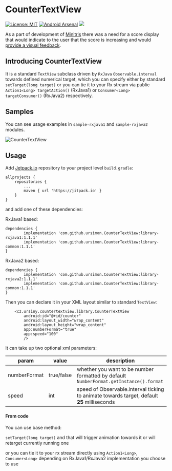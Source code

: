 CounterTextView
===============

[![License: MIT](https://img.shields.io/badge/License-MIT-yellow.svg)](https://opensource.org/licenses/MIT) [![Android Arsenal](https://img.shields.io/badge/Android%20Arsenal-CounterTextView-brightgreen.svg?style=flat)](https://android-arsenal.com/details/1/6445) [![](https://jitpack.io/v/ursimon/CounterTextView.svg)](https://jitpack.io/#ursimon/CounterTextView)

As a part of development of [Minitris](https://play.google.com/store/apps/details?id=com.ucisoftware.minitris) 
there was a need for a score display that would indicate to the user that the score 
is increasing and would [provide a visual feedback](https://www.youtube.com/watch?v=OKFIJ9Bxirg).

Introducing CounterTextView
---------------------------

It is a standard `TextView` subclass driven by `RxJava` `Observable.interval` towards defined numerical target,
which you can specify either by standard `setTarget(long target)` or you can tie it to your Rx stream
via public  `Action1<Long> targetAction()` (RxJava1) or `Consumer<Long> targetConsumer()` (RxJava2)
respectively.

Samples
-------

You can see usage examples in `sample-rxjava1` and `sample-rxjava2` modules.

![CounterTextView](https://raw.githubusercontent.com/ursimon/CounterTextView/master/countertextview.gif)

Usage
-----

Add [Jetpack.io](https://jitpack.io/#ursimon/CounterTextView/) repository to your project level `build.gradle`:

```
allprojects {
    repositories {
        ...
        maven { url 'https://jitpack.io' }
    }
}
```

and add one of these dependencies:

RxJava1 based:

```
dependencies {
        implementation 'com.github.ursimon.CounterTextView:library-rxjava1:1.1.1'
        implementation 'com.github.ursimon.CounterTextView:library-common:1.1.1'
}
```

RxJava2 based:

```
dependencies {
        implementation 'com.github.ursimon.CounterTextView:library-rxjava2:1.1.1'
        implementation 'com.github.ursimon.CounterTextView:library-common:1.1.1'
}
```

Then you can declare it in your XML layout similar to standard `TextView`:

```
    <cz.ursiny.countertextview.library.CounterTextView
        android:id="@+id/counter"
        android:layout_width="wrap_content"
        android:layout_height="wrap_content"
        app:numberFormat="true"
        app:speed="100"
        />
```

It can take up two optional xml parameters:

param        | value      | description
------------ | ---------- | -----------
numberFormat | true/false | whether you want to be number formatted by default `NumberFormat.getInstance().format` 
speed        | int        | speed of Observable.interval ticking to animate towards target, default **25** milliseconds

#### From code

You can use base method:

`setTarget(long target)` and that will trigger animation towards it or will retarget currently running one

or you can tie it to your rx stream directly using `Action1<Long>`, `Consumer<Long>` 
depending on RxJava1/RxJava2 implementation you choose to use
